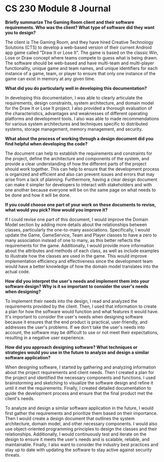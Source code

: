 # CS 230 Module 8 Journal

**Briefly summarize The Gaming Room client and their software requirements. Who was the client? What type of software did they want you to design?**

The client is The Gaming Room, and they have hired Creative Technology Solutions (CTS) to develop a web-based version of their current Android app game called "Draw It or Lose It". The game is based on the classic Win, Lose or Draw concept where teams compete to guess what is being drawn. The software should be web-based and have multi-team and multi-player functionality, unique game and team names, and unique identifiers for each instance of a game, team, or player to ensure that only one instance of the game can exist in memory at any given time.

**What did you do particularly well in developing this documentation?**

In developing this documentation, I was able to clearly articulate the requirements, design constraints, system architecture, and domain model for the Draw It or Lose It project. I also provided a thorough evaluation of the characteristics, advantages and weaknesses of different operating platforms and development tools. I also was able to made recommendations for various system architectures and techniques specific to distributed systems, storage management, memory management, and security.

**What about the process of working through a design document did you find helpful when developing the code?**

The document can help to establish the requirements and constraints for the project, define the architecture and components of the system, and provide a clear understanding of how the different parts of the project should work together. This can help to ensure that the development process is organized and efficient and also can prevent issues and errors that may arise from a lack of planning. Furthermore, having a clear design document can make it simpler for developers to interact with stakeholders and with one another because everyone will be on the same page on what needs to be done and how it will be done.

**If you could choose one part of your work on these documents to revise, what would you pick? How would you improve it?**

If I could revise one part of this document, I would improve the Domain Model section by adding more details about the relationships between classes, particularly the one-to-many associations. Specifically, I would update the Game, GameService, Team and Player classes to have a zero to many association instead of one to many, as this better reflects the requirements for the game. Additionally, I would provide more information about the attributes and methods of each class, as well as include examples to illustrate how the classes are used in the game. This would improve implementation efficiency and effectiveness since the development team would have a better knowledge of how the domain model translates into the actual code.

**How did you interpret the user's needs and implement them into your software design? Why is it so important to consider the user's needs when designing?**

To implement their needs into the design, I read and analyzed the requirements provided by the client. Then, I used that information to create a plan for how the software would function and what features it would have. It's important to consider the user's needs when designing software because it ensures that the end product is practical, user-friendly, and addresses the user's problems. If we don't take the user's needs into account, the software may be difficult to use or not meet their expectations, resulting in a negative user experience.

**How did you approach designing software? What techniques or strategies would you use in the future to analyze and design a similar software application?**

When designing software, I started by gathering and analyzing information about the project requirements and client needs. Then I created a plan for the project and identified the necessary components and functions. I used brainstorming and sketching to visualize the software design and refine it until it met the requirements. Finally, I created detailed documentation to guide the development process and ensure that the final product met the client's needs.

To analyze and design a similar software application in the future, I would first gather the requirements and prioritize them based on their importance. Then I would create a design document that outlines the system architecture, domain model, and other necessary components. I would also use object-oriented programming principles to design the classes and their relationships. Additionally, I would continuously test and iterate on the design to ensure it meets the user's needs and is scalable, reliable, and maintainable. Finally, I also want to consider the industry best practices and stay up to date with updating the software to stay active against security threats. 

